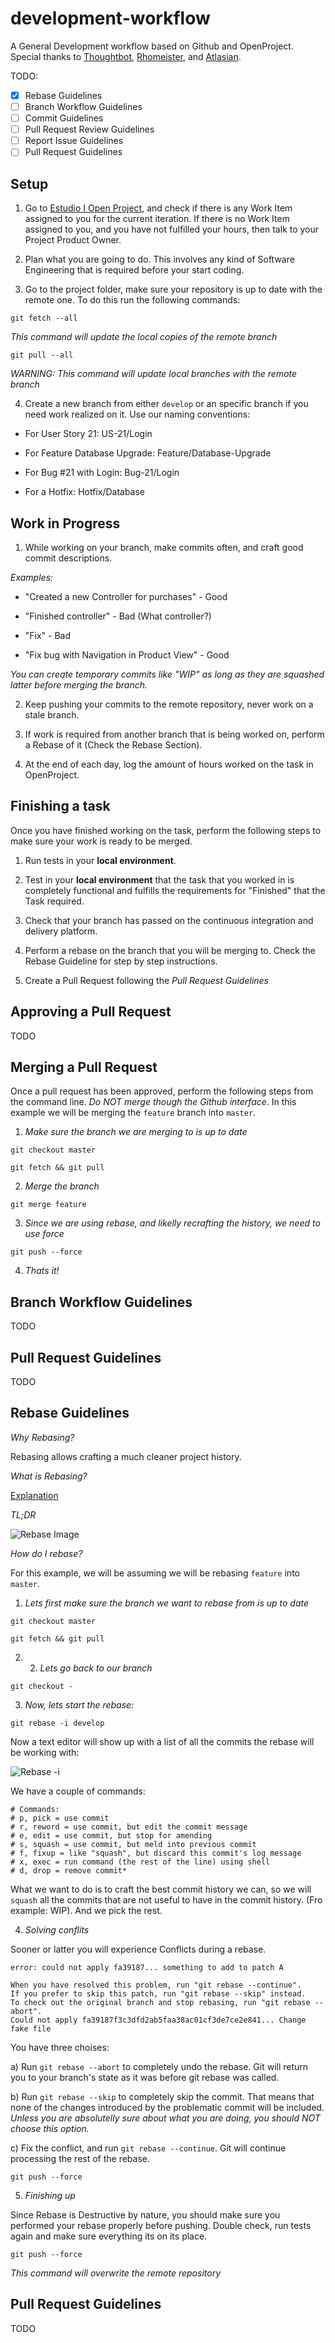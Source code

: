 # development-workflow
A General Development workflow based on Github and OpenProject. Special thanks to 
[Thoughtbot](https://thoughtbot.com/), [Rhomeister](https://github.com/rhomeister), and
[Atlasian](https://www.atlassian.com/git/tutorials/).

TODO:
- [x] Rebase Guidelines
- [ ] Branch Workflow Guidelines
- [ ] Commit Guidelines
- [ ] Pull Request Review Guidelines
- [ ] Report Issue Guidelines
- [ ] Pull Request Guidelines

## Setup

1. Go to [Estudio I Open Project](https://www.shapeandcode.com/admin), and check if there is any Work Item assigned to you for the current iteration. If there is no Work Item assigned to you, and you have not fulfilled your hours, then talk to your Project Product Owner.

2. Plan what you are going to do. This involves any kind of Software Engineering that is required before your start coding.

3. Go to the project folder, make sure your repository is up to date with the remote one. To do this run the following commands:

```
git fetch --all
```
_This command will update the local copies of the remote branch_

```
git pull --all
```
_WARNING: This command will update local branches with the remote branch_

4. Create a new branch from either `develop` or an specific branch if you need
work realized on it. Use our naming conventions:

* For User Story 21: US-21/Login

* For Feature Database Upgrade: Feature/Database-Upgrade

* For Bug #21 with Login: Bug-21/Login

* For a Hotfix: Hotfix/Database


## Work in Progress

1. While working on your branch, make commits often, and craft good commit
descriptions.

_Examples:_

* "Created a new Controller for purchases" - Good

* "Finished controller" - Bad (What controller?)

* "Fix" - Bad

* "Fix bug with Navigation in Product View" - Good

_You can create temporary commits like "WIP" as long as they are squashed latter
before merging the branch._


2. Keep pushing your commits to the remote repository, never work on a stale
branch.

3. If work is required from another branch that is being worked on, perform a
Rebase of it (Check the Rebase Section).

4. At the end of each day, log the amount of hours worked on the task in
OpenProject.

## Finishing a task

Once you have finished working on the task, perform the following steps to make
sure your work is ready to be merged.

1. Run tests in your **local environment**.

2. Test in your **local environment** that the task that you worked in is completely functional and
fulfills the requirements for "Finished" that the Task required.

3. Check that your branch has passed on the continuous integration and delivery platform.

4. Perform a rebase on the branch that you will be merging to. Check the Rebase
Guideline for step by step instructions.

5. Create a Pull Request following the _Pull Request Guidelines_

## Approving a Pull Request

TODO

## Merging a Pull Request

Once a pull request has been approved, perform the following steps from the
command line. *Do NOT merge though the Github interface*. In this example we
will be merging the `feature` branch into `master`.

1. _Make sure the branch we are merging to is up to date_

`git checkout master`

`git fetch && git pull`

2. _Merge the branch_

`git merge feature`

3. _Since we are using rebase, and likelly recrafting the history, we need to
   use force_

`git push --force`

4. _Thats it!_

## Branch Workflow Guidelines
TODO

## Pull Request Guidelines
TODO

## Rebase Guidelines


*Why Rebasing?*

Rebasing allows crafting a much cleaner project history.

*What is Rebasing?*

[Explanation](https://www.atlassian.com/git/tutorials/merging-vs-rebasing)

*TL;DR*

![Rebase Image](https://i.stack.imgur.com/5yRg3.png)

*How do I rebase?*

For this example, we will be assuming we will be rebasing `feature` into
`master`.

1. _Lets first make sure the branch we want to rebase from is up to date_

`git checkout master`

`git fetch && git pull`

2. 2. _Lets go back to our branch_

`git checkout -`

3. _Now, lets start the rebase:_

`git rebase -i develop`

Now a text editor will show up with a list of all the commits the rebase will be
working with:

![Rebase -i](http://fusionpbx-docs.readthedocs.io/en/latest/_images/github_rebase_3.png)

We have a couple of commands:

```
# Commands:
# p, pick = use commit
# r, reword = use commit, but edit the commit message
# e, edit = use commit, but stop for amending
# s, squash = use commit, but meld into previous commit
# f, fixup = like "squash", but discard this commit's log message
# x, exec = run command (the rest of the line) using shell
# d, drop = remove commit*
```

What we want to do is to craft the best commit history we can, so we will
`squash` all the commits that are not useful to have in the commit history. (Fro
example: WIP). And we pick the rest.

4. _Solving conflits_

Sooner or latter you will experience Conflicts during a rebase.

```
error: could not apply fa39187... something to add to patch A

When you have resolved this problem, run "git rebase --continue".
If you prefer to skip this patch, run "git rebase --skip" instead.
To check out the original branch and stop rebasing, run "git rebase --abort".
Could not apply fa39187f3c3dfd2ab5faa38ac01cf3de7ce2e841... Change fake file
```

You have three choises:

a) Run `git rebase --abort` to completely undo the rebase. Git will return you to your branch's state as it was before git rebase was called.

b) Run `git rebase --skip` to completely skip the commit. That means that none of the changes introduced by the problematic commit will be included. *Unless you are absolutelly sure about what you are doing, you should NOT choose this option.* 

c) Fix the conflict, and run `git rebase --continue`. Git will continue
processing the rest of the rebase.


`git push --force`

5. _Finishing up_

Since Rebase is Destructive by nature, you should make sure you performed your
rebase properly before pushing. Double check, run tests again and make sure
everything its on its place.

`git push --force`

_This command will overwrite the remote repository_

## Pull Request Guidelines
TODO
